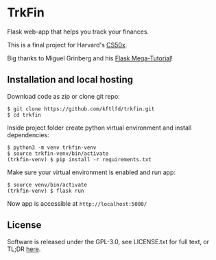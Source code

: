 # TrkFin

Flask web-app that helps you track your finances.

This is a final project for Harvard's [CS50x](https://cs50.harvard.edu/x/2022/).

Big thanks to Miguel Grinberg and his [Flask Mega-Tutorial](https://blog.miguelgrinberg.com/post/the-flask-mega-tutorial-part-i-hello-world)!



## Installation and local hosting

Download code as zip or clone git repo:
```
$ git clone https://github.com/kftlfd/trkfin.git
$ cd trkfin
```

Inside project folder create python virtual environment and install dependencies:
```
$ python3 -m venv trkfin-venv
$ source trkfin-venv/bin/activate
(trkfin-venv) $ pip install -r requirements.txt
```

Make sure your virtual environment is enabled and run app:
```
$ source venv/bin/activate
(trkfin-venv) $ flask run
```

Now app is accessible at `http://localhost:5000/`



## License

Software is released under the GPL-3.0, see LICENSE.txt for full text, or TL;DR [here](https://gist.github.com/kn9ts/cbe95340d29fc1aaeaa5dd5c059d2e60).
